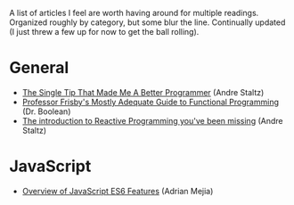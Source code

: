 A list of articles I feel are worth having around for multiple readings. Organized roughly by category, but some blur the line. Continually updated (I just threw a few up for now to get the ball rolling).

# General
* [The Single Tip That Made Me A Better Programmer](https://staltz.com/the-single-tip-that-made-me-a-better-programmer.html) (Andre Staltz)
* [Professor Frisby's Mostly Adequate Guide to Functional Programming](https://drboolean.gitbooks.io/mostly-adequate-guide/content/) (Dr. Boolean)
* [The introduction to Reactive Programming you've been missing](https://gist.github.com/staltz/868e7e9bc2a7b8c1f754) (Andre Staltz)

# JavaScript
* [Overview of JavaScript ES6 Features](http://adrianmejia.com/blog/2016/10/19/Overview-of-JavaScript-ES6-features-a-k-a-ECMAScript-6-and-ES2015/?utm_source=mybridge&utm_medium=blog&utm_campaign=read_more) (Adrian Mejia)
